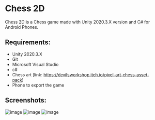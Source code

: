 # Chess 2D

Chess 2D is a Chess game made with Unity 2020.3.X version and C# for Android Phones.

## Requirements:
- Unity 2020.3.X
- Git
- Microsoft Visual Studio
- c#
- Chess art (link: https://devilsworkshop.itch.io/pixel-art-chess-asset-pack)
- Phone to export the game

## Screenshots:
![image](https://github.com/Shivang-kher/Chess2D/assets/69949038/6cf9dad5-9b46-4217-b2f8-a35c19978848)
![image](https://github.com/Shivang-kher/Chess2D/assets/69949038/441e1b9a-9412-4e4d-9f5a-511ee93f5fee)
![image](https://github.com/Shivang-kher/Chess2D/assets/69949038/14612a19-1694-4d19-8bce-866653035473)

